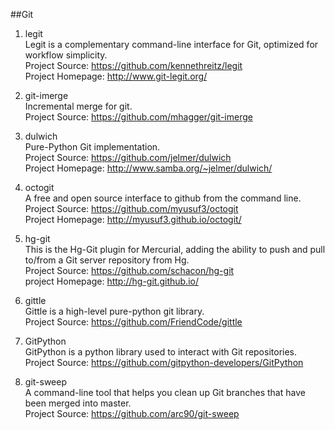 ##Git 

1. legit  
Legit is a complementary command-line interface for Git, optimized for workflow simplicity.  
Project Source: https://github.com/kennethreitz/legit  
Project Homepage: http://www.git-legit.org/

1. git-imerge  
Incremental merge for git.  
Project Source: https://github.com/mhagger/git-imerge

1. dulwich  
Pure-Python Git implementation.  
Project Source: https://github.com/jelmer/dulwich   
Project Homepage: http://www.samba.org/~jelmer/dulwich/   

1. octogit   
A free and open source interface to github from the command line.   
Project Source: https://github.com/myusuf3/octogit    
Project Homepage: http://myusuf3.github.io/octogit/  

1. hg-git  
This is the Hg-Git plugin for Mercurial, adding the ability to push and pull to/from a Git server repository from Hg.  
Project Source: https://github.com/schacon/hg-git  
project Homepage: http://hg-git.github.io/  
   
1. gittle   
Gittle is a high-level pure-python git library.   
Project Source: https://github.com/FriendCode/gittle  

1. GitPython  
GitPython is a python library used to interact with Git repositories.  
Project Source: https://github.com/gitpython-developers/GitPython  
     
1. git-sweep   
A command-line tool that helps you clean up Git branches that have been merged into master.  
Project Source: https://github.com/arc90/git-sweep	 